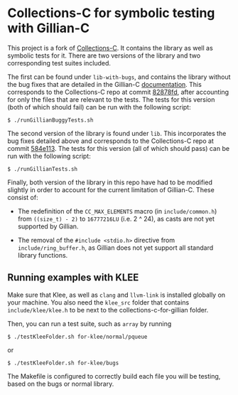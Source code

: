 # Collections-C for symbolic testing with Gillian-C

This project is a fork of [Collections-C](https://github.com/srdja/Collections-C).
It contains the library as well as symbolic tests for it. There are two 
versions of the library and two corresponding test suites included.

The first can be found under `lib-with-bugs`, and contains the library 
without the bug fixes that are detailed in the Gillian-C [documentation](https://gillianplatform.github.io/docs/c/cstest/). This corresponds to the Collections-C repo at commit [82878fd](https://github.com/srdja/Collections-C/tree/82878fd92a4586e7f2b1e476be335441f07ca92f), after accounting for only the files
that are relevant to the tests. The tests for this version 
(both of which should fail) can be run with the following script:

```
$ ./runGillianBuggyTests.sh
```

The second version of the library is found under `lib`. This incorporates the
bug fixes detailed above and corresponds to the Collections-C repo at commit [584e113](https://github.com/srdja/Collections-C/tree/584e113e123ac30fe78b3e92d70f6c40a066960d). The tests for this version 
(all of which should pass) can be run with the following script:

```
$ ./runGillianTests.sh
```

Finally, both version of the library in this repo have had to be modified
slightly in order to account for the current limitation of Gillian-C. These
consist of:

- The redefinition of the `CC_MAX_ELEMENTS` macro (in `include/common.h`) from 
  `((size_t) - 2)` to `16777216LU` (i.e. 2 ^ 24), as casts are not yet supported
  by Gillian.

- The removal of the `#include <stdio.h>` directive from `include/ring_buffer.h`,
  as Gillian does not yet support all standard library functions.


## Running examples with KLEE

Make sure that Klee, as well as `clang` and `llvm-link` is installed globally on your machine.
You also need the `klee_src` folder that contains `include/klee/klee.h` to be next to the collections-c-for-gillian folder.

Then, you can run a test suite, such as `array` by running

```
$ ./testKleeFolder.sh for-klee/normal/pqueue
```

or 

```
$ ./testKleeFolder.sh for-klee/bugs
```

The Makefile is configured to correctly build each file you will be testing, based on the bugs or normal library.